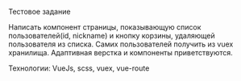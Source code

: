 Тестовое задание

Написать компонент страницы, показывающую список пользователей(id, nickname) и кнопку корзины, удаляющей пользователя из списка.
Самих пользователей получить из vuex хранилища.
Адаптивная верстка и компоненты приветствуются.

Технологии: VueJs, scss, vuex, vue-route
